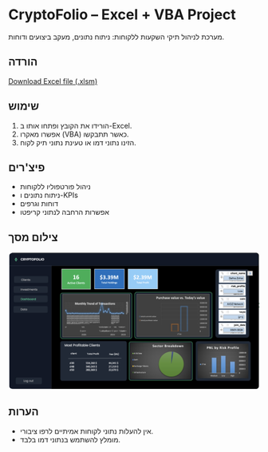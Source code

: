 # CryptoFolio – Excel + VBA Project

מערכת לניהול תיקי השקעות ללקוחות: ניתוח נתונים, מעקב ביצועים ודוחות.

## הורדה
[Download Excel file (.xlsm)](https://github.com/estipla05/CryptoFolio---Excel-VBA-project/raw/main/214736456-%D7%A4%D7%A8%D7%95%D7%99%D7%A7%D7%98%20%D7%92%D7%9E%D7%A8%20%D7%90%D7%A1%D7%AA%D7%99%20%D7%A4%D7%9C%D7%98%D7%A0%D7%A8.xlsm)

## שימוש
1. הורידו את הקובץ ופתחו אותו ב-Excel.
2. אפשרו מאקרו (VBA) כאשר תתבקשו.
3. הזינו נתוני דמו או טעינת נתוני תיק לקוח.

## פיצ'רים
- ניהול פורטפוליו ללקוחות
- ניתוח נתונים ו-KPIs
- דוחות וגרפים
- אפשרות הרחבה לנתוני קריפטו

## צילום מסך
![Dashboard Screenshot](dashboard.png)

## הערות
- אין להעלות נתוני לקוחות אמיתיים לרפו ציבורי.
- מומלץ להשתמש בנתוני דמו בלבד.
